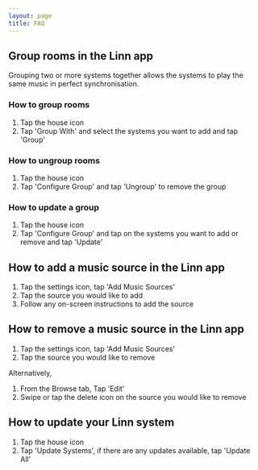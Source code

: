 ```yaml
---
layout: page
title: FAQ
---
```


## Group rooms in the Linn app

Grouping two or more systems together allows the systems to play the same music in perfect synchronisation.

### How to group rooms

1. Tap the house icon
2. Tap 'Group With' and select the systems you want to add and tap 'Group'

### How to ungroup rooms

1. Tap the house icon
2. Tap 'Configure Group' and tap 'Ungroup' to remove the group

### How to update a group

1. Tap the house icon
2. Tap 'Configure Group' and tap on the systems you want to add or remove and tap 'Update'

## How to add a music source in the Linn app

1. Tap the settings icon, tap 'Add Music Sources'
2. Tap the source you would like to add
3. Follow any on-screen instructions to add the source

## How to remove a music source in the Linn app

1. Tap the settings icon, tap 'Add Music Sources'
2. Tap the source you would like to remove

Alternatively,

1. From the Browse tab, Tap 'Edit'
2. Swipe or tap the delete icon on the source you would like to remove

## How to update your Linn system

1. Tap the house icon
2. Tap 'Update Systems', if there are any updates available, tap 'Update All'